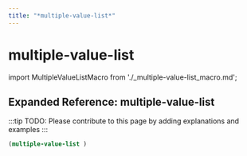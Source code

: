 ```yaml
---
title: "*multiple-value-list*"
---
```


# multiple-value-list

import MultipleValueListMacro from './_multiple-value-list_macro.md';

<MultipleValueListMacro />

## Expanded Reference: multiple-value-list

:::tip
TODO: Please contribute to this page by adding explanations and examples
:::

```lisp
(multiple-value-list )
```
